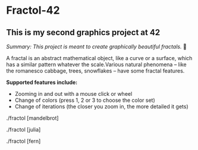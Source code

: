 # Fractol-42

## This is my second graphics project at 42

*Summary: This project is meant to create graphically beautiful fractals.* :milky_way:

A fractal is an abstract mathematical object, like a curve or a surface, which has a similar pattern whatever the scale.Various natural phenomena – like the romanesco cabbage, trees, snowflakes – have some fractal features.

**Supported features include:**

* Zooming in and out with a mouse click or wheel
* Change of colors (press 1, 2 or 3 to choose the color set)
* Change of iterations (the closer you zoom in, the more detailed it gets)

./fractol [mandelbrot]

./fractol [julia]

./fractol [fern]
